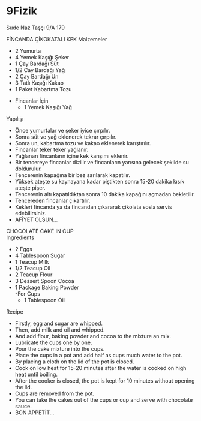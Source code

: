 # 9Fizik
Sude Naz Taşçı
9/A 179

FİNCANDA ÇİKOKATALI KEK 
Malzemeler
  * 2 Yumurta
  * 4 Yemek Kaşığı Şeker
  * 1 Çay Bardağı Süt
  * 1/2 Çay Bardağı Yağ
  * 2 Çay Bardağı Un
  * 3 Tatlı Kaşığı Kakao
  * 1 Paket Kabartma Tozu     
 - Fincanlar İçin
     * 1 Yemek Kaşığı Yağ     

Yapılışı
  * Önce yumurtalar ve şeker iyice çırpılır.
  * Sonra süt ve yağ eklenerek tekrar çırpılır. 
  * Sonra un, kabartma tozu ve kakao eklenerek karıştırılır. 
  * Fincanlar teker teker yağlanır. 
  * Yağlanan fincanların içine kek karışımı eklenir. 
  * Bir tencereye fincanlar dizilir ve fincanların yarısına gelecek şekilde su doldurulur. 
  * Tencerenin kapağına bir bez sarılarak kapatılır. 
  * Yüksek ateşte su kaynayana kadar piştikten sonra 15-20 dakika kısık ateşte pişer. 
  * Tencerenin altı kapatıldıktan sonra 10 dakika kapağını açmadan bekletilir. 
  * Tencereden fincanlar çıkartılır. 
  * Kekleri fincanda ya da fincandan çıkararak çikolata sosla servis edebilirsiniz. 
  * AFİYET OLSUN... 

CHOCOLATE CAKE IN CUP    
Ingredients
  * 2 Eggs
  * 4 Tablespoon Sugar
  * 1 Teacup Milk
  * 1/2 Teacup Oil
  * 2 Teacup Flour
  * 3 Dessert Spoon Cocoa
  * 1 Package Baking Powder     
 -For Cups
     * 1 Tablespoon Oil

Recipe
  * Firstly, egg and sugar are whipped. 
  * Then, add milk and oil and whipped. 
  * And add flour, baking powder and cocoa to the mixture an mix. 
  * Lubricate the cups one by one. 
  * Pour the cake mixture into the cups.
  * Place the cups in a pot and add half as cups much water to the pot.
  * By placing a cloth on the lid of the pot is closed.
  * Cook on low heat for 15-20 minutes after the water is cooked on high heat until boiling.
  * After the cooker is closed, the pot is kept for 10 minutes without opening the lid.
  * Cups are removed  from the pot.
  * You can take the cakes out of the cups or cup and serve with chocolate sauce.
  * BON APPETİT... 
